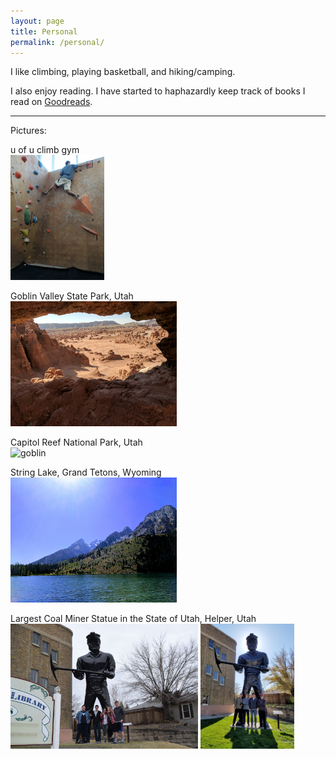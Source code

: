 ```yaml
---
layout: page
title: Personal
permalink: /personal/
---
```


<!--
I like reading books and blogs. I also enjoy hanging out and talking with friends.
-->

I like climbing, playing basketball, and hiking/camping.


I also enjoy reading.  I have 
started to haphazardly keep track of books I read on [Goodreads](https://www.goodreads.com/user/show/71066633-matthew-wilson).


---
Pictures:


<!-- (u of u climb gym and Goblin Valley State Park, Utah) --> 
u of u climb gym<br>
<img src="/assets/climb-boy.jpg" alt="climb boy" height="200">

Goblin Valley State Park, Utah <br>
<img src="/assets/goblin_window.jpg" alt="goblin" height="200"> <br>


Capitol Reef National Park, Utah <br>
<img src="/assets/capitol.jpg" alt="goblin" height="200"> <br>


String Lake, Grand Tetons, Wyoming<br>
<img src="/assets/stringlake.jpg" alt="string lake" height="200"> <br>


Largest Coal Miner Statue in the State of Utah, Helper, Utah <br>
<img src="/assets/coalminer.jpg" alt="coalminer" height="200">
<img src="/assets/coalminer2.jpg" alt="coalminer2" height="200"> <br>







<!--
Extended biography

// this is in rough draft mode. don't look at it please. it is very cringey at the moment

// TODO: make this click to show 

I was born in Salt Lake City, Utah in 1997.  I had a pretty normal childhood.
I played several sports, a lot of video games, and a lot of TV.

As a kid, I think I mostly started
of pretty studious until about 7th grade.  Then I felt like I wasted a lot of time
until and watched too much Netflix and played too many video games until about 
10th or 11th grade.  Then I felt like in college, I got a lot more studious
and pretty serious about some things.

I played several sports like soccer and basketball growing up, and I also still
do stuff like skiing and mountain biking.  In high school I got pretty in to 
tennis and I played a lot and got pretty good.  I wish I ran track in high
school (it conflicted with tennis season), because I would have been fast.
I could run like the wind blows.

In high school, I also took AP/IB courses and did pretty well in school, but mostly
wasted a lot of time, and also too much Netflix bingeing and Call oF Duty. 

I had a few really great teachers there that I think really helped me not waste 
all of my time.

Then I ended up at the university of utah and stated in mechanical engineering,
but switched to compute engineering after a year of working on the robotics team
and realized I thought that stuff was way cooler. 

-->

